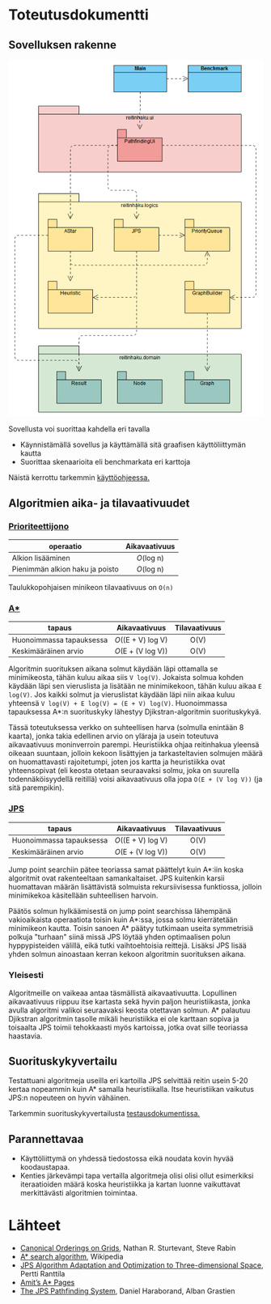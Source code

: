# Toteutusdokumentti
## Sovelluksen rakenne

![Pakkauskaavio](https://github.com/hoffrenm/reitinhaku/blob/master/dokumentaatio/images/packagediagram.PNG)

Sovellusta voi suorittaa kahdella eri tavalla
- Käynnistämällä sovellus ja käyttämällä sitä graafisen käyttöliittymän kautta
- Suorittaa skenaarioita eli benchmarkata eri karttoja

Näistä kerrottu tarkemmin [käyttöohjeessa.](https://github.com/hoffrenm/reitinhaku/blob/master/dokumentaatio/kayttoohje.md)

## Algoritmien aika- ja tilavaativuudet

### [Prioriteettijono](https://github.com/hoffrenm/reitinhaku/blob/master/Reitinhaku/src/main/java/reitinhaku/logics/PriorityQueue.java)
| operaatio                       | Aikavaativuus     |
| ------------------------------- |:-----------------:|
| Alkion lisääminen               | _O_(log n)        |
| Pienimmän alkion haku ja poisto | _O_(log n)        |

Taulukkopohjaisen minikeon tilavaativuus on `O(n)`


### [A*](https://github.com/hoffrenm/reitinhaku/blob/master/Reitinhaku/src/main/java/reitinhaku/logics/AStar.java)
| tapaus                   | Aikavaativuus      | Tilavaativuus |
| ------------------------ |:------------------:|:-------------:|
| Huonoimmassa tapauksessa | _O_((E + V) log V) | O(V)          |
| Keskimääräinen arvio     | _O_(E + (V log V)) | O(V)          |

Algoritmin suorituksen aikana solmut käydään läpi ottamalla se minimikeosta, tähän kuluu aikaa siis `V log(V)`. Jokaista solmua kohden käydään läpi sen vieruslista ja lisätään ne minimikekoon, tähän kuluu aikaa `E log(V)`. Jos kaikki solmut ja vieruslistat käydään läpi niin aikaa kuluu yhteensä `V log(V) + E log(V) = (E + V) log(V)`. Huonoimmassa tapauksessa A*:n suorituskyky lähestyy Djikstran-algoritmin suorituskykyä.

Tässä toteutuksessa verkko on suhteellisen harva (solmulla enintään 8 kaarta), jonka takia edellinen arvio on yläraja ja usein toteutuva aikavaativuus moninverroin parempi. Heuristiikka ohjaa reitinhakua yleensä oikeaan suuntaan, jolloin kekoon lisättyjen ja tarkasteltavien solmujen määrä on huomattavasti rajoitetumpi, joten jos kartta ja heuristiikka ovat yhteensopivat (eli keosta otetaan seuraavaksi solmu, joka on suurella todennäköisyydellä reitillä) voisi aikavaativuus olla jopa `O(E + (V log V))` (ja sitä parempikin).

### [JPS](https://github.com/hoffrenm/reitinhaku/blob/master/Reitinhaku/src/main/java/reitinhaku/logics/JPS.java)
| tapaus                   | Aikavaativuus      | Tilavaativuus |
| ------------------------ |:------------------:|:-------------:|
| Huonoimmassa tapauksessa | _O_((E + V) log V) | O(V)          |
| Keskimääräinen arvio     | _O_(E + (V log V)) | O(V)          |

Jump point searchiin pätee teoriassa samat päättelyt kuin A*:iin koska algoritmit ovat rakenteeltaan samankaltaiset. JPS kuitenkin karsii huomattavan määrän lisättävistä solmuista rekursiivisessa funktiossa, jolloin minimikekoa käsitellään suhteellisen harvoin. 

Päätös solmun hylkäämisestä on jump point searchissa lähempänä vakioaikaista operaatiota toisin kuin A*:ssa, jossa solmu kierrätetään minimikeon kautta. Toisin sanoen A* päätyy tutkimaan useita symmetrisiä polkuja "turhaan" siinä missä JPS löytää yhden optimaalisen polun hyppypisteiden välillä, eikä tutki vaihtoehtoisia reittejä. Lisäksi JPS lisää yhden solmun ainoastaan kerran kekoon algoritmin suorituksen aikana.

### Yleisesti

Algoritmeille on vaikeaa antaa täsmällistä aikavaativuutta. Lopullinen aikavaativuus riippuu itse kartasta sekä hyvin paljon heuristiikasta, jonka avulla algoritmi valikoi seuraavaksi keosta otettavan solmun. A* palautuu Djikstran algoritmin tasolle mikäli heuristiikka ei ole karttaan sopiva ja toisaalta JPS toimii tehokkaasti myös kartoissa, jotka ovat sille teoriassa haastavia.

## Suorituskykyvertailu

Testattuani algoritmeja useilla eri kartoilla JPS selvittää reitin usein 5-20 kertaa nopeammin kuin A* samalla heuristiikalla. Itse heuristiikan vaikutus JPS:n nopeuteen on hyvin vähäinen.

Tarkemmin suorituskykyvertailusta [testausdokumentissa.](https://github.com/hoffrenm/reitinhaku/blob/master/dokumentaatio/testausdokumentti.md#testausasetelma)

## Parannettavaa

- Käyttöliittymä on yhdessä tiedostossa eikä noudata kovin hyvää koodaustapaa.
- Kenties järkevämpi tapa vertailla algoritmeja olisi olisi ollut esimerkiksi iteraatioiden määrä koska heuristiikka ja kartan luonne vaikuttavat merkittävästi algoritmien toimintaa.

# Lähteet
- [Canonical Orderings on Grids](https://web.cs.du.edu/~sturtevant/papers/SturtevantRabin16), Nathan R. Sturtevant, Steve Rabin
- [A* search algorithm](https://en.wikipedia.org/wiki/A*_search_algorithm#cite_note-1), Wikipedia
- [JPS Algorithm Adaptation and Optimization to Three-dimensional Space](https://www.utupub.fi/bitstream/handle/10024/148054/DI_tyo_Pertti_Ranttila_final.pdf?sequence=1&isAllowed=y), Pertti Ranttila
- [Amit’s A* Pages](http://theory.stanford.edu/~amitp/GameProgramming/)
- [The JPS Pathfinding System](https://www.aaai.org/ocs/index.php/SOCS/SOCS12/paper/viewFile/5396/5212), Daniel Haraborand, Alban Grastien
